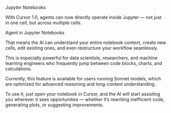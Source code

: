 Jupyter Notebooks

With Cursor 1.0, agents can now directly operate inside Jupyter — not just in one cell, but across multiple cells.


Agent in Jupyter Notebooks

That means the AI can understand your entire notebook context, create new cells, edit existing ones, and even restructure your workflow seamlessly.

This is especially powerful for data scientists, researchers, and machine learning engineers who frequently jump between code blocks, charts, and calculations.

Currently, this feature is available for users running Sonnet models, which are optimized for advanced reasoning and long-context understanding.

To use it, just open your notebook in Cursor, and the AI will start assisting you wherever it sees opportunities — whether it’s rewriting inefficient code, generating plots, or suggesting improvements.